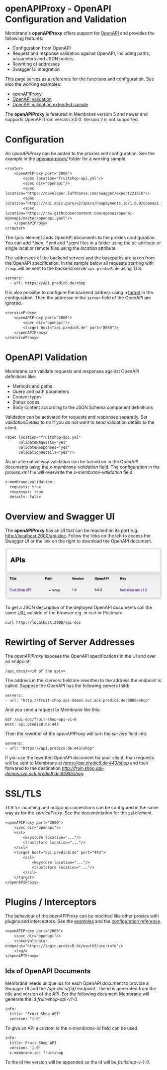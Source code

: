 # openAPIProxy - OpenAPI Configuration and Validation

Membrane's **openAPIProxy** offers support for [OpenAPI](https://github.com/OAI/OpenAPI-Specification) and provides the following features:

- Configuration from OpenAPI
- Request and response validation against OpenAPI, including paths, parameters and JSON bodies.
- Rewriting of addresses
- Swagger UI integration 

This page serves as a reference for the functions and configuration. See also the working examples:

- [openAPIProxy](openapi-proxy)
- [OpenAPI validation](openapi-validation-simple)
- [OpenAPI validation extended sample](openapi-validation)

The **openAPIProxy** is featured in Membrane version 5 and newer and supports OpenAPI from version 3.0.0. Version 2 is not supported.



# Configuration

An _openAPIProxy_ can be added to the _proxies.xml_ configuration. See the example in the [openapi-proxy/](openapi-proxy/) folder for a working sample.

```
<router>
    <openAPIProxy port="2000">
        <spec location="fruitshop-api.yml"/>
        <spec dir="openapi"/>
        <spec location="https://developer.lufthansa.com/swagger/export/21516"/>
        <spec location="https://api.apis.guru/v2/specs/nowpayments.io/1.0.0/openapi.json"/>
        <spec location="https://raw.githubusercontent.com/openai/openai-openapi/master/openapi.yaml"/>
    </openAPIProxy>
</router>
```

The _spec_ element adds OpenAPI documents to the proxies configuration. You can add _*.json_, _*.yml_ and _*.yaml_ files in a folder using the _dir_ attribute or single local or remote files using the _location_ attribute. 

The addresses of the backend servers and the basepaths are taken from the OpenAPI specification. In the sample below all requests starting with ```/shop``` will be sent to the backend server ```api.predic8.de``` using TLS.

```
servers:
  - url: https://api.predic8.de/shop
```

It is also possilbe to configure the backend address using a [target](https://www.membrane-soa.org/service-proxy-doc/4.8/configuration/reference/target.htm) in the configuration. Then the addresse in the ```server``` field of the OpenAPI are ignored.

```
<serviceProxy>
    <openAPIProxy port="2000">
        <spec dir="openapi"/>
        <target host="api.predic8.de" port="8080"/>
    </openAPIProxy>
</serviceProxy>
```

# OpenAPI Validation

Membrane can validate requests and responses against OpenAPI definitions like:

- Methods and paths
- Query and path parameters
- Content types
- Status codes
- Body content according to the JSON Schema component definitions 

Validation can be activated for requests and responses separatly. Set _validationDetails_ to _no_ if you do not want to send validation details to the client.

```
<spec location="fruitshop-api.yml" 
      validateRequests="yes" 
      validateResponses="yes" 
      validationDetails="yes"/>
```

As an alternative way validation can be turned on in the OpenAPI documents using the _x-membrane-validation_ field. The configuration in the _proxies.xml_ file will overwrite the _x-membrane-validation_ field.

```
x-membrane-validation:
  requests: true
  responses: true
  details: false
```

# Overview and Swagger UI

The __openAPIProxy__ has an UI that can be reached on its port e.g. [http://localhost:2000/api-doc](http://localhost:2000/api-doc). Follow the links on the left to access the Swagger UI or the link on the right to download the OpenAPI document.

![Overview UI](openapi-proxy/api-overview.png)

To get a JSON description of the deployed OpenAPI documents call the same <a href="curl http://localhost:2000/api-doc">URL</a> outside of the browser e.g. in curl or Postman:

```
curl http://localhost:2000/api-doc
```


# Rewirting of Server Addresses

The _openAPIProxy_ exposes the OpenAPI specifications in the UI and over an endpoint:

```
/api_docs/<<id of the api>>
```

The address in the _/servers_ field are rewritten to the address the endpoint is called. Suppose the OpenAPI has the following servers field:

```
servers:
- url: "http://fruit-shop.api-demos.svc.ack.predic8.de:8080/shop"
```

And you send a request to Membrane like this:

```
GET /api-doc/fruit-shop-api-v1-0
Host: api.predic8.de:443
```

Then the rewritter of the _openAPIProxy_ will turn the _servers_ field into:

```
servers:
- url: "https://api.predic8.de:443/shop"
```

If you use the rewritten OpenAPI document for your client, than requests will be sent to Membrane at _https://api.predic8.de:443/shop_ and then forwared to the destination _http://fruit-shop.api-demos.svc.ack.predic8.de:8080/shop_.


# SSL/TLS

TLS for incoming and outgoing connections can be configured in the same way as for the _serviceProxy_. See the documentation for the [ssl](https://www.membrane-soa.org/service-proxy-doc/4.8/configuration/reference/ssl.htm) element.

```
<openAPIProxy port="2000">
    <spec dir="openapi"/>
    <ssl>
        <keystore location="..."/>
        <truststore location="..."/>
    </ssl>
    <target host="api.predic8.de" port="443">
        <ssl>
            <keystore location="..."/>
            <truststore location="..."/>
        </ssl>
    </target>
</openAPIProxy>
```


# Plugins / Interceptors

The behaviour of the _openAPIProxy_ can be modified like other proxies with plugins and interceptors. See the [examples](..) and the [configuration reference](http://membrane-soa.org/service-proxy-doc/4.8/configuration/reference/).

```
<openAPIProxy port="2000">
    <spec dir="openapi"/>
    <tokenValidator endpoint="https://login.predic8.de/oauth2/userinfo"/>
    <log/>
</openAPIProxy>
```

## Ids of OpenAPI Documents

Membrane needs unique ids for each OpenAPI document to provide a Swagger UI and the _/api-docs/{id}_ endpoint. The id is generated from the title and version of the API. For the following document Membrane will generate the id _fruit-shop-api-v1-0_.

```
info:
  title: "Fruit Shop API"
  version: "1.0"
```

To give an API a custom id the _x-membrane-id_ field can be used.

```
info:
  title: Fruit Shop API
  version: '1.0'
  x-membrane-id: fruitshop
```

To the id the version will be appended so the id will be _fruitshop-v-1-0_.